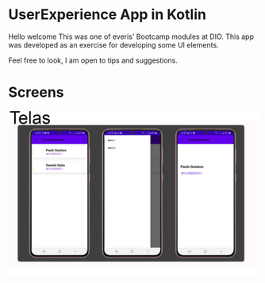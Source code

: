 # UserExperience App in Kotlin

Hello welcome
This was one of everis' Bootcamp modules at DIO.
This app was developed as an exercise for developing some UI elements.

Feel free to look, I am open to tips and suggestions.

# Screens
<img src="./image/telas.jpg" />
